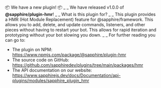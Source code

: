📦 We have a new plugin! 📦
_ _
We have released v1.0.0 of **@sapphire/plugin-hmr**!
_ _
What is this plugin for?
_ _
This plugin provides a HMR (Hot Module Replacement) feature for @sapphire/framework. This allows you to add, delete, and update commands, listeners, and other pieces without having to restart your bot. This allows for rapid iteration and prototyping without your bot slowing you down.
_ _
For further reading you can go to:
-   The plugin on NPM: <https://www.npmjs.com/package/@sapphire/plugin-hmr>
-   The source code on GitHub: <https://github.com/sapphiredev/plugins/tree/main/packages/hmr>
-   The API documentation on our website: <https://www.sapphirejs.dev/docs/Documentation/api-plugins/modules/sapphire_plugin_hmr>